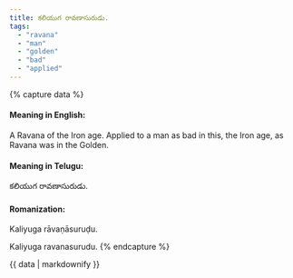 ```yaml
---
title: కలియుగ రావణాసురుడు.
tags:
  - "ravana"
  - "man"
  - "golden"
  - "bad"
  - "applied"
---
```


{% capture data %}
#### Meaning in English:
A Ravana of the Iron age.
Applied to a man as bad in this, the Iron age, as Ravana was in the Golden.

#### Meaning in Telugu:
కలియుగ రావణాసురుడు.

#### Romanization:
Kaliyuga rāvaṇāsuruḍu.

Kaliyuga ravanasurudu.
{% endcapture %}

{{ data | markdownify }}

